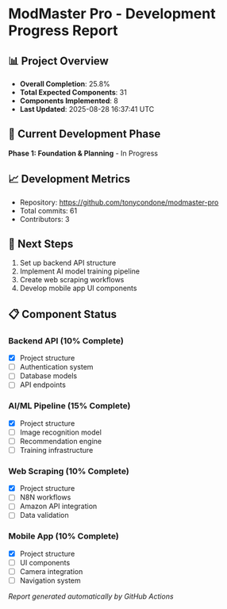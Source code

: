 # ModMaster Pro - Development Progress Report

## 📊 Project Overview
- **Overall Completion**: 25.8%
- **Total Expected Components**: 31
- **Components Implemented**: 8
- **Last Updated**: 2025-08-28 16:37:41 UTC

## 🎯 Current Development Phase
**Phase 1: Foundation & Planning** - In Progress

## 📈 Development Metrics
- Repository: https://github.com/tonycondone/modmaster-pro
- Total commits: 61
- Contributors: 3

## 🚀 Next Steps
1. Set up backend API structure
2. Implement AI model training pipeline
3. Create web scraping workflows
4. Develop mobile app UI components

## 📋 Component Status
### Backend API (10% Complete)
- [x] Project structure
- [ ] Authentication system
- [ ] Database models
- [ ] API endpoints

### AI/ML Pipeline (15% Complete)
- [x] Project structure
- [ ] Image recognition model
- [ ] Recommendation engine
- [ ] Training infrastructure

### Web Scraping (10% Complete)
- [x] Project structure
- [ ] N8N workflows
- [ ] Amazon API integration
- [ ] Data validation

### Mobile App (10% Complete)
- [x] Project structure
- [ ] UI components
- [ ] Camera integration
- [ ] Navigation system

*Report generated automatically by GitHub Actions*
